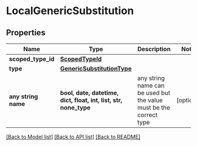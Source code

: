 # LocalGenericSubstitution


## Properties
Name | Type | Description | Notes
------------ | ------------- | ------------- | -------------
**scoped_type_id** | [**ScopedTypeId**](ScopedTypeId.md) |  | 
**type** | [**GenericSubstitutionType**](GenericSubstitutionType.md) |  | 
**any string name** | **bool, date, datetime, dict, float, int, list, str, none_type** | any string name can be used but the value must be the correct type | [optional]

[[Back to Model list]](../README.md#documentation-for-models) [[Back to API list]](../README.md#documentation-for-api-endpoints) [[Back to README]](../README.md)


